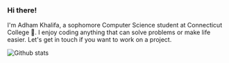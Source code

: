 ### Hi there!

I'm Adham Khalifa, a sophomore Computer Science student at Connecticut College 🐫. I enjoy coding anything that can solve problems or make life easier. Let's get in touch if you want to work on a project.


![Github stats](https://github-readme-stats.vercel.app/api?username=AdhamKhalifa&theme=dark&show_icons=true&count_private=true)
<!--Here are some ideas to get you started:

- 🔭 I’m currently working on ...
- 🌱 I’m currently learning ...
- 👯 I’m looking to collaborate on ...
- 🤔 I’m looking for help with ...
- 💬 Ask me about ...
- 📫 How to reach me: ...
- 😄 Pronouns: ...
- ⚡ Fun fact: ...
-->
